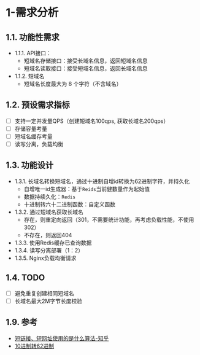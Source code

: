 # 1-需求分析

## 1.1. 功能性需求

- 1.1.1. API接口：
  - 短域名存储接口：接受长域名信息，返回短域名信息
  - 短域名读取接口：接受短域名信息，返回长域名信息
- 1.1.2. 短域名
  - 短域名长度最大为 8 个字符（不含域名）

## 1.2. 预设需求指标

- [ ] 支持一定并发量QPS（创建短域名100qps, 获取长域名200qps）
- [ ] 存储容量考量
- [ ] 短域名缓存考量
- [ ] 读写分离，负载均衡

## 1.3. 功能设计

- 1.3.1. 长域名转换短域名，通过十进制自增id转换为62进制字符，并持久化
  - 自增唯一id生成器：基于`Reids`当前健数量作为起始值
  - 数据持续久化：`Redis`
  - 十进制转六十二进制函数：自定义函数
- 1.3.2. 通过短域名获取长域名
  - 存在，则重定向返回（301，不需要统计功能，再考虑负载性能，不使用302）
  - 不存在，则返回404
- 1.3.3. 使用Redis缓存已查询数据
- 1.3.4. 读写分离部署（1：2）
- 1.3.5. Nginx负载均衡请求

## 1.4. TODO
- [ ] 避免重复创建相同短域名
- [ ] 长域名最大2M字节长度校验

## 1.9. 参考
- [短链接、短网址使用的是什么算法-知乎](https://www.zhihu.com/question/20103344)
- [10进制转62进制](https://gist.github.com/kevinyan815/f71b2f5ca3541631abd2e50f3929739b)